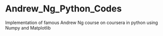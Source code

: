 # Andrew_Ng_Python_Codes
Implementation of famous Andrew Ng course on coursera in python using Numpy and Matplotlib
